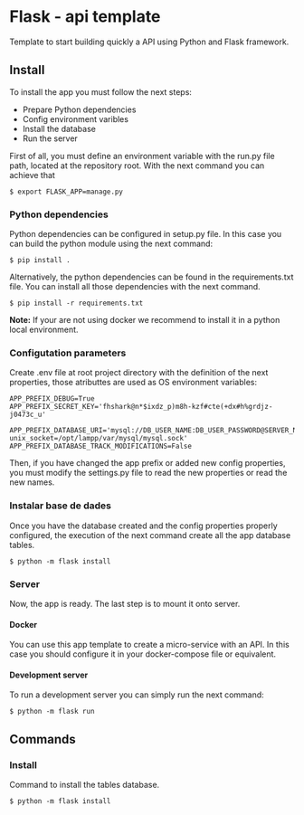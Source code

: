 # Flask - api template

Template to start building quickly a API using Python and Flask framework. 


## Install

To install the app you must follow the next steps:
* Prepare Python dependencies
* Config environment varibles
* Install the database
* Run the server

First of all, you must define an environment variable with the run.py file path, located at the repository root.
With the next command you can achieve that
 ```
$ export FLASK_APP=manage.py
```

### Python dependencies
Python dependencies can be configured in setup.py file. In this case you can build the python module using the next command:
```{bash}
$ pip install .
```

Alternatively, the python dependencies can be found in the requirements.txt file. You can install all those dependencies with the next command. 
```
$ pip install -r requirements.txt
```

**Note:** If your are not using docker we recommend to install it in a python local environment.

### Configutation parameters
Create .env file at root project directory with the definition of the next properties, those atributtes are used as
OS environment variables:
```
APP_PREFIX_DEBUG=True
APP_PREFIX_SECRET_KEY='fhshark@n*$ixdz_p)m8h-kzf#cte(+dx#h%grdjz-j0473c_u'

APP_PREFIX_DATABASE_URI='mysql://DB_USER_NAME:DB_USER_PASSWORD@SERVER_NAME/DB_NAME?unix_socket=/opt/lampp/var/mysql/mysql.sock'
APP_PREFIX_DATABASE_TRACK_MODIFICATIONS=False

```
Then, if you have changed the app prefix or added new config properties, 
you must modify the settings.py file to read the new properties or read the new names.
  

### Instalar base de dades

Once you have the database created and the config properties properly configured, the execution of the next command 
create all the app database tables.
```
$ python -m flask install
```

### Server 
Now, the app is ready. The last step is to mount it onto server.

#### Docker
You can use this app template to create a micro-service with an API.
In this case you should configure it in your docker-compose file or equivalent.


#### Development server
To run a development server you can simply run the next command:
```
$ python -m flask run
```

## Commands
### Install
Command to install the tables database. 
```
$ python -m flask install
```